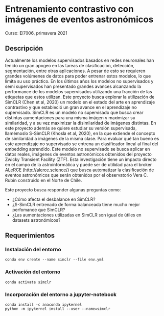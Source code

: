 # Entrenamiento contrastivo con imágenes de eventos astronómicos

Curso: El7006, primavera 2021


## Descripción

Actualmente los modelos supervisados basados en redes neuronales han tenido
un gran apogeo en las tareas de clasificación, detección, segmentación, entre otras
aplicaciones. A pesar de esto se requieren grandes volúmenes de datos para poder entrenar
estos modelos, lo que limita su uso práctico. En los últimos años los modelos no supervisados y
semi supervisados han presentado grandes avances alcanzando la performance de los
modelos supervisados utilizando una fracción de las etiquetas que estos utilizan.
Este proyecto busca explorar la utilización de SimCLR (Chen et al, 2020) un modelo en el
estado del arte en aprendizaje contrastivo y que estableció un gran avance en el aprendizaje no
supervisado. SimCLR es un modelo no supervisado que busca crear distintas aumentaciones
para una misma imágen y maximizar su similaridad, y a su vez maximizar la disimilaridad de
imágenes distintas. En este proyecto además se quiere estudiar su versión supervisada,
llamémoslo S-SimCLR (Khosla et al, 2020), en la que extiende el concepto de similaridad a
imágenes de la misma clase. Para evaluar qué tan bueno es este aprendizaje no supervisado
se entrena un clasificador lineal al final del embedding aprendido.
Este modelo no supervisado se busca aplicar en datos reales, imágenes de eventos
astronómicos obtenidos del proyecto Zwicky Transient Facility (ZTF). Esta investigación tiene
un impacto directo en el campo de la astroinformática y puede ser de utilidad para el broker
ALeRCE (http://alerce.science/) que busca automatizar la clasificación de eventos astronómicos
que serán obtenidos por el observatorio Vera C. Rubin construido en el Norte de Chile.

Este proyecto busca responder algunas preguntas como:

* ¿Cómo afecta el desbalance en SimCLR?
* ¿S-SimCLR entrenado de forma balanceada tiene mucho mejor perfomance que SimCLR?
* ¿Las aumentaciones utilizadas en SimCLR son igual de útiles en datasets astronómicos?


## Requerimientos

### Instalación del entorno
```
conda env create --name simclr --file env.yml
```
### Activación del entorno
```
conda activate simclr
```

### Incorporación del entorno a jupyter-notebook

```
conda install -c anaconda ipykernel
python -m ipykernel install --user --name=simclr
```